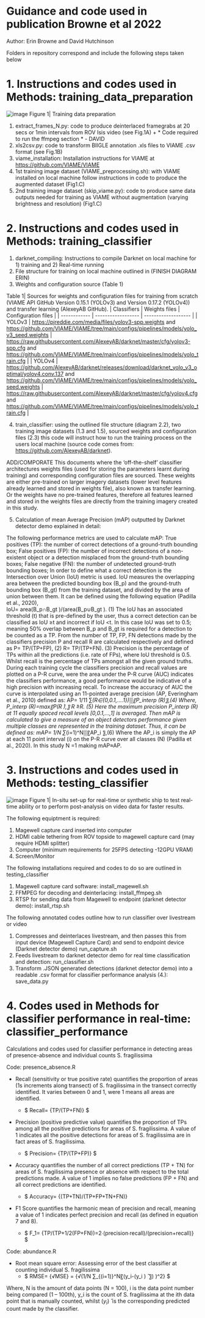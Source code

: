 # Guidance and code used in publication Browne et al 2022

Author: Erin Browne and David Hutchinson 

Folders in repository correspond and include the following steps taken below

# 1. Instructions and codes used in Methods: training_data_preparation

![image](https://user-images.githubusercontent.com/91316035/167623090-17f7b6c2-183b-4633-b18b-962659cc5054.png)
Figure 1| Training data preparation 

1. extract_frames_N.py: code to produce deinterlaced framegrabs at 20 secs or 1min intervals from ROV Isis video (see Fig.1A) + * Code required to run the ffmpeg section * - DAVID
2. xls2csv.py: code to transform BIIGLE annotation .xls files to VIAME .csv format (see Fig.1B)
3. viame_installation: Installation instructions for VIAME at https://github.com/VIAME/VIAME 
4. 1st training image dataset (VIAME_preprocessing.sh): with VIAME installed on local machine follow instructions in code to produce the augmented dataset (Fig1.C)
5. 2nd training image dataset (skip_viame.py): code to produce same data outputs needed for training as VIAME without augmentation (varying brightness and resolution) (Fig1.C)

# 2. Instructions and codes used in Methods: training_classifier

1. darknet_compiling: Instructions to compile Darknet on local machine for 1) training and 2) Real-time running
2. File structure for training on local machine outlined in (FINISH DIAGRAM ERIN)
3. Weights and configuration source (Table 1) 

Table 1| Sources for weights and configuration files for training from scratch (VIAME API GitHub Version 0.15.1 (YOLOv3) and Version 0.17.2 (YOLOv4)) and transfer learning (AlexeyAB GitHub).
| Classifiers  | Weights files      | Configuration files |
| ------------ | ------------------ | ------------------- |
| YOLOv3       | https://pjreddie.com/media/files/yolov3-spp.weights and https://github.com/VIAME/VIAME/tree/main/configs/pipelines/models/yolo_v3_seed.weights | https://raw.githubusercontent.com/AlexeyAB/darknet/master/cfg/yolov3-spp.cfg and https://github.com/VIAME/VIAME/tree/main/configs/pipelines/models/yolo_train.cfg |
| YOLOv4       | https://github.com/AlexeyAB/darknet/releases/download/darknet_yolo_v3_optimal/yolov4.conv.137 and https://github.com/VIAME/VIAME/tree/main/configs/pipelines/models/yolo_seed.weights  |  https://raw.githubusercontent.com/AlexeyAB/darknet/master/cfg/yolov4.cfg and https://github.com/VIAME/VIAME/tree/main/configs/pipelines/models/yolo_train.cfg |

4. train_classifier: using the outlined file structure (diagram 2.2), two training image datasets (1.3 and 1.5), sourced weights and configuration files (2.3) this code will instruct how to run the training process on the users local machine (source code comes from: https://github.com/AlexeyAB/darknet).


ADD/COMPORATE 
This documents where the ‘off-the-shelf’ classifier architectures weights files (used for storing the parameters learnt during training) and corresponding configuration files are sourced. These weights are either pre-trained on larger imagery datasets (lower level features already learned and stored in weights file), also known as transfer learning. Or the weights have no pre-trained features, therefore all features learned and stored in the weights files are directly from the training imagery created in this study. 

5. Calculation of mean Average Precision (mAP) outputted by Darknet detector demo explained in detail: 

The following performance metrics are used to calculate mAP:
True positives (TP): the number of correct detections of a ground-truth bounding box; 
False positives (FP): the number of incorrect detections of a non-existent object or a detection misplaced from the ground-truth bounding boxes;
False negative (FN): the number of undetected ground-truth bounding boxes;
In order to define what a correct detection is the Intersection over Union (IoU) metric is used. IoU measures the overlapping area between the predicted bounding box (B_p) and the ground-truth bounding box (B_gt) from the training dataset, and divided by the area of union between them. It can be defined using the following equation (Padilla et al., 2020),  
IoU=  area(B_p∩B_gt )/(area(B_p∪B_gt ).    (1)
The IoU has an associated threshold (t) that is pre-defined by the user, thus a correct detection can be classified as IoU ≥t and incorrect if IoU <t. In this case IoU was set to 0.5; meaning 50% overlap between B_p and B_gt is required for a detection to be counted as a TP. 
From the number of TP, FP, FN detections made by the classifiers precision P and recall R are calculated respectively and defined as
P=  TP/(TP+FP),     (2)
R=  TP/(TP+FN).     (3)
Precision is the percentage of TPs within all the predictions (i.e. rate of FPs), where IoU threshold is 0.5. Whilst recall is the percentage of TPs amongst all the given ground truths. During each training cycle the classifiers precision and recall values are plotted on a P-R curve, were the area under the P-R curve (AUC) indicates the classifiers performance, a good performance would be indicative of a high precision with increasing recall. To increase the accuracy of AUC the curve is interpolated using an 11-pointed average precision (AP, Everingham et al., 2010) defined as:
AP=  1/11 ∑_(R∈{0,0.1,….1})▒〖P_interp (R)〗,(4)
Where,
P_interp (R)=max⁡〖P(R ̃),〗  R ̃≥R.   (5)
Here the maximum precision P_interp (R) at 11 equally spaced recall levels [0,0.1,...,1] is averaged. Then mAP is calculated to give a measure of an object detectors performance given multiple classes are represented in the training dataset. Thus, it can be defined as: 
mAP=  1/N ∑_(i=1)^N▒〖AP_i 〗,(6)
Where the AP_i is simply the AP at each 11 point interval (i) on the P-R curve over all classes (N) (Padilla et al., 2020). In this study N =1 making mAP≈AP.



# 3. Instructions and codes used in Methods: testing_classifier
![image](https://user-images.githubusercontent.com/91316035/163668237-5125358e-afaa-41f5-8f13-0a74f53569f1.png)
Figure 1| In-situ set-up for real-time or synthetic ship to test real-time ability or to perform post-analysis on video data for faster results.

The following equiptment is required:
  1. Magewell capture card inserted into computer
  2. HDMI cable tethering from ROV topside to magewell capture card (may require HDMI splitter)
  3. Computer (minimum requirements for 25FPS detecting -12GPU VRAM)
  4. Screen/Monitor
  
 The following installations required and codes to do so are outlined in testing_classifier 
  1. Magewell capture card software: install_magewell.sh
  2. FFMPEG for decoding and deinterlacing: install_ffmpeg.sh
  3. RTSP for sending data from Magewell to endpoint (darknet detector demo): install_rtsp.sh
 
 The following annotated codes outline how to run classifier over livestream or video
  1. Compresses and deinterlaces livestream, and then passes this from input device (Magewell Capture Card) and send to endpoint device (Darknet detector demo) run_capture.sh
  2. Feeds livestream to darknet detector demo for real time classification and detection: run_classifier.sh
  3. Transform .JSON generated detections (darknet detector demo) into a readable .csv format for classifier performance analysis (4.): save_data.py

# 4. Codes used in Methods for classifier performance in real-time: classifier_performance

Calculations and codes used for classifier performance in detecting areas of presence-absence and individual counts S. fragilissima

Code: presence_absence.R
- Recall (sensitivity or true positive rate) quantifies the proportion of areas (1s increments along transect) of S. fragilissima in the transect correctly identified. It varies between 0 and 1, were 1 means all areas are identified.
   * $ Recall=  {TP/(TP+FN)} $

- Precision (positive predictive value) quantifies the proportion of TPs among all the positive predictions for areas of S. fragilissima. A value of 1 indicates all the positive detections for areas of S. fragilissima are in fact areas of S. fragilissima.
  * $ Precision=  {TP/(TP+FP)} $ 

- Accuracy quantifies the number of all correct predictions (TP + TN) for areas of S. fragilissima presence or absence with respect to the total predictions made. A value of 1 implies no false predictions (FP + FN) and all correct predictions are identified.  
  * $ Accuracy=  {(TP+TN)/(TP+FP+TN+FN)}

- F1 Score quantifies the harmonic mean of precision and recall, meaning a value of 1 indicates perfect precision and recall (as defined in equation 7 and 8). 
  * $ F_1=  {TP/(TP+1/2(FP+FN))=2∙(precision∙recall)/(precision+recall)} $ 

Code: abundance.R
- Root mean square error: Assessing error of the best classifier at counting individual S. fragilissima
  * $ RMSE= {√MSE}  = {√(1/N ∑_{(i=1)}^N〖(y_i-(y_i ) ̂ 〗) )^2} $ 

Where, N is the amount of data points (N = 100), i is the data point number being compared (1 – 100th), y_i is the count of S. fragilissima at the ith data point that is manually counted, whilst (${y_i}$) ̂ is the corresponding predicted count made by the classifier. 


